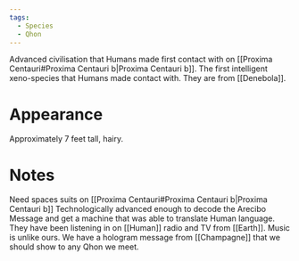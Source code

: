 ```yaml
---
tags:
  - Species
  - Qhon
---
```

Advanced civilisation that Humans made first contact with on [[Proxima Centauri#Proxima Centauri b|Proxima Centauri b]].
The first intelligent xeno-species that Humans made contact with.
They are from [[Denebola]].
# Appearance
Approximately 7 feet tall, hairy.

# Notes
Need spaces suits on [[Proxima Centauri#Proxima Centauri b|Proxima Centauri b]]
Technologically advanced enough to decode the Arecibo Message and get a machine that was able to translate Human language.
They have been listening in on [[Human]] radio and TV from [[Earth]].
Music is unlike ours.
We have a hologram message from [[Champagne]] that we should show to any Qhon we meet.